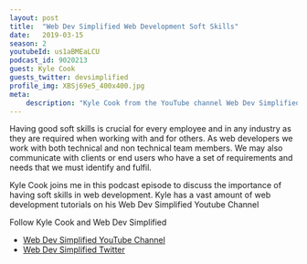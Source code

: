 ```yaml
---
layout: post
title:  "Web Dev Simplified Web Development Soft Skills"
date:   2019-03-15
season: 2
youtubeId: us1aBMEaLCU
podcast_id: 9020213
guest: Kyle Cook
guests_twitter: devsimplified
profile_img: XBSj69e5_400x400.jpg
meta:
    description: "Kyle Cook from the YouTube channel Web Dev Simplified joins me to talk about soft skills in web development"
---
```

Having good soft skills is crucial for every employee and in any industry as they are required when working with and for others. As web developers we work with both technical and non technical team members. We may also communicate with clients or end users who have a set of requirements and needs that we must identify and fulfil.

Kyle Cook joins me in this podcast episode to discuss the importance of having soft skills in web development. Kyle has a vast amount of web development tutorials on his Web Dev Simplified Youtube Channel

Follow Kyle Cook and Web Dev Simplified
- [Web Dev Simplified YouTube Channel](https://www.youtube.com/webdevsimplified)
- [Web Dev Simplified Twitter](https://twitter.com/devsimplified)

